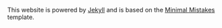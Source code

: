 This website is powered by [Jekyll](https://jekyllrb.com) and is based on the [Minimal Mistakes](https://mademistakes.com/work/minimal-mistakes-jekyll-theme/) template.
